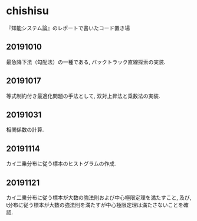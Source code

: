 # chishisu

『知能システム論』のレポートで書いたコード置き場

## 20191010

最急降下法（勾配法）の一種である, バックトラック直線探索の実装.

## 20191017

等式制約付き最適化問題の手法として, 双対上昇法と乗数法の実装.

## 20191031

相関係数の計算.

## 20191114

カイ二乗分布に従う標本のヒストグラムの作成.

## 20191121

カイ二乗分布に従う標本が大数の強法則および中心極限定理を満たすこと, 及び, t分布に従う標本が大数の強法則を満たすが中心極限定理は満たさないことを確認.